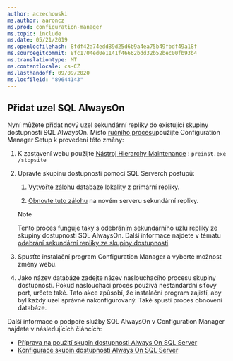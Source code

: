 ```yaml
---
author: aczechowski
ms.author: aaroncz
ms.prod: configuration-manager
ms.topic: include
ms.date: 05/21/2019
ms.openlocfilehash: 8fdf42a74edd89d25d6b9a4ea75b49fbdf49a18f
ms.sourcegitcommit: 8fc1704ed0e1141f46662bdd32b52bec00fb93b4
ms.translationtype: MT
ms.contentlocale: cs-CZ
ms.lasthandoff: 09/09/2020
ms.locfileid: "89644143"
---
```

## <a name="add-a-sql-alwayson-node"></a><a name="bkmk_sqlao"></a> Přidat uzel SQL AlwaysOn

<!--3127336-->

Nyní můžete přidat nový uzel sekundární repliky do existující skupiny dostupnosti SQL AlwaysOn. Místo [ručního procesu](../../../../servers/deploy/configure/configure-aoag.md#bkmk_sync)použijte Configuration Manager Setup k provedení této změny:

1. K zastavení webu použijte [Nástroj Hierarchy Maintenance](../../../../servers/manage/hierarchy-maintenance-tool-preinst.exe.md) : `preinst.exe /stopsite`

1. Upravte skupinu dostupnosti pomocí SQL Serverch postupů:

    1. [Vytvořte zálohu](/sql/relational-databases/backup-restore/create-a-full-database-backup-sql-server) databáze lokality z primární repliky.

    1. [Obnovte tuto zálohu](/sql/relational-databases/backup-restore/restore-a-database-backup-using-ssms) na novém serveru sekundární repliky.

    > [!Note]  
    > Tento proces funguje taky s odebráním sekundárního uzlu repliky ze skupiny dostupnosti SQL AlwaysOn. Další informace najdete v tématu [odebrání sekundární repliky ze skupiny dostupnosti](/sql/database-engine/availability-groups/windows/remove-a-secondary-replica-from-an-availability-group-sql-server).

1. Spusťte instalační program Configuration Manager a vyberte možnost změny webu.

1. Jako název databáze zadejte název naslouchacího procesu skupiny dostupnosti. Pokud naslouchací proces používá nestandardní síťový port, určete také. Tato akce způsobí, že instalační program zajistí, aby byl každý uzel správně nakonfigurovaný. Také spustí proces obnovení databáze.

Další informace o podpoře služby SQL AlwaysOn v Configuration Manager najdete v následujících článcích:

- [Příprava na použití skupin dostupnosti Always On SQL Server](../../../../servers/deploy/configure/sql-server-alwayson-for-a-highly-available-site-database.md)
- [Konfigurace skupin dostupnosti Always On SQL Server](../../../../servers/deploy/configure/configure-aoag.md)